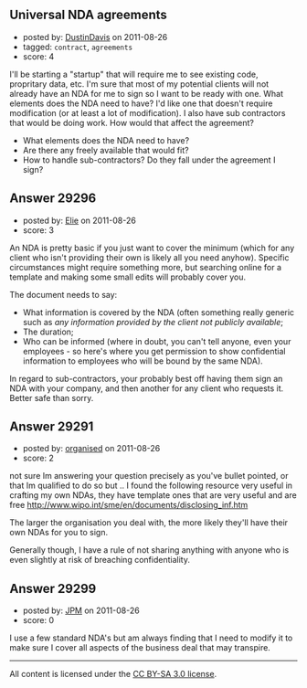 ## Universal NDA agreements

- posted by: [DustinDavis](https://stackexchange.com/users/-1/11797-dustindavis) on 2011-08-26
- tagged: `contract`, `agreements`
- score: 4

I'll be starting a "startup" that will require me to see existing code, propritary data, etc. I'm sure that most of my potential clients will not already have an NDA for me to sign so I want to be ready with one. What elements does the NDA need to have? I'd like one that doesn't require modification (or at least a lot of modification). I also have sub contractors that would be doing work. How would that affect the agreement? 

 - What elements does the NDA need to have?
 - Are there any freely available that would fit?
 - How to handle sub-contractors? Do they fall under the agreement I sign?




## Answer 29296

- posted by: [Elie](https://stackexchange.com/users/-1/1752-elie) on 2011-08-26
- score: 3

An NDA is pretty basic if you just want to cover the minimum (which for any client who isn't providing their own is likely all you need anyhow). Specific circumstances might require something more, but searching online for a template and making some small edits will probably cover you.

The document needs to say:

 - What information is covered by the NDA (often something really generic such as *any information provided by the client not publicly available*;
 - The duration;
 - Who can be informed (where in doubt, you can't tell anyone, even your employees - so here's where you get permission to show confidential information to employees who will be bound by the same NDA).

In regard to sub-contractors, your probably best off having them sign an NDA with your company, and then another for any client who requests it. Better safe than sorry.


## Answer 29291

- posted by: [organised](https://stackexchange.com/users/-1/12103-organised) on 2011-08-26
- score: 2

not sure Im answering your question precisely as you've bullet pointed, or that Im qualified to do so but .. I found the following resource very useful in crafting my own NDAs, they have template ones that are very useful and are free http://www.wipo.int/sme/en/documents/disclosing_inf.htm 

The larger the organisation you deal with, the more likely they'll have their own NDAs for you to sign. 

Generally though, I have a rule of not sharing anything with anyone who is even slightly at risk of breaching confidentiality. 




## Answer 29299

- posted by: [JPM](https://stackexchange.com/users/-1/12975-jpm) on 2011-08-26
- score: 0

I use a few standard NDA's but am always finding that I need to modify it to make sure I cover all aspects of the business deal that may transpire.



---

All content is licensed under the [CC BY-SA 3.0 license](https://creativecommons.org/licenses/by-sa/3.0/).
